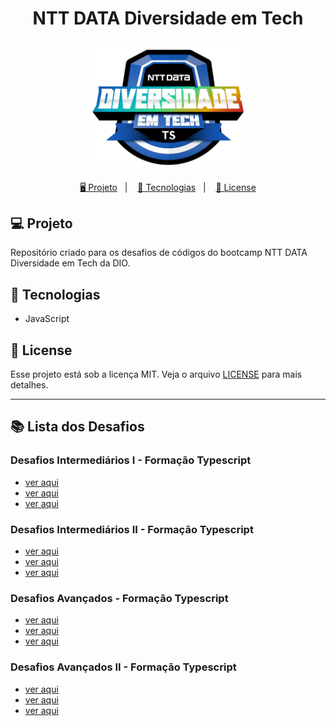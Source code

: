<h1 align="center">
  NTT DATA Diversidade em Tech
</h1>

<h2 align="center">
  <img src="./assets/ntt-data.webp" width="250px">
</h2>

<p align="center">
  <a href="#-projeto">🖥️ Projeto</a>&nbsp;&nbsp;&nbsp;|&nbsp;&nbsp;&nbsp;
  <a href="#-tecnologias">🚀 Tecnologias</a>&nbsp;&nbsp;&nbsp;|&nbsp;&nbsp;&nbsp;
  <a href="#-license">📝 License</a>
</p>

## 💻 Projeto

Repositório criado para os desafios de códigos do bootcamp NTT DATA Diversidade em Tech da DIO.

## 🚀 Tecnologias

- JavaScript

## 📝 License

Esse projeto está sob a licença MIT. Veja o arquivo [LICENSE](LICENSE) para mais detalhes.

---

## 📚 Lista dos Desafios

### Desafios Intermediários I - Formação Typescript

- [ver aqui]()
- [ver aqui]()
- [ver aqui]()

### Desafios Intermediários II - Formação Typescript

- [ver aqui]()
- [ver aqui]()
- [ver aqui]()

### Desafios Avançados - Formação Typescript

- [ver aqui]()
- [ver aqui]()
- [ver aqui]()

### Desafios Avançados II - Formação Typescript

- [ver aqui]()
- [ver aqui]()
- [ver aqui]()